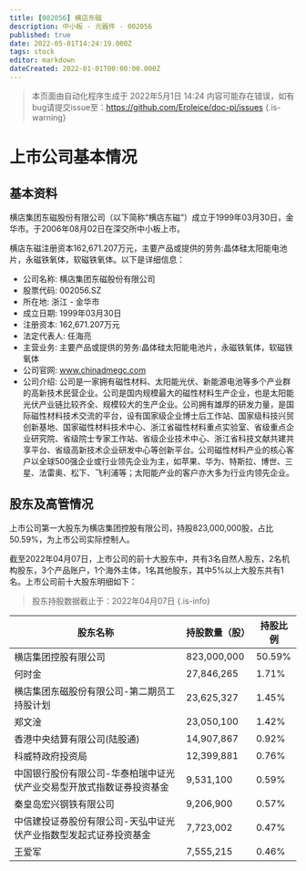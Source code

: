 ```yaml
---
title: [002056] 横店东磁
description: 中小板 - 元器件 - 002056
published: true
date: 2022-05-01T14:24:19.000Z
tags: stock
editor: markdown
dateCreated: 2022-01-01T00:00:00.000Z
---
```


> 本页面由自动化程序生成于 2022年5月1日 14:24
> 内容可能存在错误，如有bug请提交issue至：https://github.com/Eroleice/doc-pi/issues
{.is-warning}

# 上市公司基本情况

## 基本资料

横店集团东磁股份有限公司（以下简称“横店东磁”）成立于1999年03月30日，金华市。于2006年08月02日在深交所中小板上市。

横店东磁注册资本162,671.207万元，主要产品或提供的劳务:晶体硅太阳能电池片，永磁铁氧体，软磁铁氧体。以下是详细信息：

- 公司名称: 横店集团东磁股份有限公司
- 股票代码: 002056.SZ
- 所在地: 浙江 - 金华市
- 成立日期: 1999年03月30日
- 注册资本: 162,671.207万元
- 法定代表人: 任海亮
- 主营业务: 主要产品或提供的劳务:晶体硅太阳能电池片，永磁铁氧体，软磁铁氧体
- 公司官网: www.chinadmegc.com
- 公司介绍: 公司是一家拥有磁性材料、太阳能光伏、新能源电池等多个产业群的高新技术民营企业。公司是国内规模最大的磁性材料生产企业，也是太阳能光伏产业链比较齐全、规模较大的生产企业。公司拥有雄厚的研发力量，是国际磁性材料技术交流的平台，设有国家级企业博士后工作站、国家级科技兴贸创新基地、国家磁性材料技术中心、浙江省磁性材料重点实验室、省级重点企业研究院、省级院士专家工作站、省级企业技术中心、浙江省科技文献共建共享平台、省级高新技术企业研发中心等创新平台。公司磁性材料产业的核心客户以全球500强企业或行业领先企业为主，如苹果、华为、特斯拉、博世、三星、法雷奥、松下、飞利浦等；太阳能产业的客户亦大多为行业内领先企业。


## 股东及高管情况

上市公司第一大股东为横店集团控股有限公司，持股823,000,000股，占比50.59%，为上市公司实际控制人。

截至2022年04月07日，上市公司的前十大股东中，共有3名自然人股东，2名机构股东，3个产品账户，1个海外主体，1名其他股东，其中5%以上大股东共有1名。上市公司前十大股东明细如下：

> 股东持股数据截止于：2022年04月07日
{.is-info}

| 股东名称 | 持股数量（股） | 持股比例 |
| --- | --- | --- |
| 横店集团控股有限公司 | 823,000,000 | 50.59% |
| 何时金 | 27,846,265 | 1.71% |
| 横店集团东磁股份有限公司-第二期员工持股计划 | 23,625,327 | 1.45% |
| 郑文淦 | 23,050,100 | 1.42% |
| 香港中央结算有限公司(陆股通) | 14,907,867 | 0.92% |
| 科威特政府投资局 | 12,399,881 | 0.76% |
| 中国银行股份有限公司-华泰柏瑞中证光伏产业交易型开放式指数证券投资基金 | 9,531,100 | 0.59% |
| 秦皇岛宏兴钢铁有限公司 | 9,206,900 | 0.57% |
| 中信建投证券股份有限公司-天弘中证光伏产业指数型发起式证券投资基金 | 7,723,002 | 0.47% |
| 王爱军 | 7,555,215 | 0.46% |




